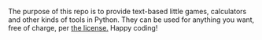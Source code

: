 The purpose of this repo is to provide text-based little games, calculators and other kinds of tools in Python.
They can be used for anything you want, free of charge, per [the license.](https://github.com/olevy100/olevy100s_projects?tab=MIT-1-ov-file#readme)
Happy coding!
